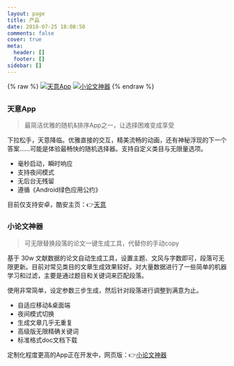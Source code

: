 ```yaml
---
layout: page
title: 产品
date: 2018-07-25 18:08:50
comments: false
cover: true
meta:
  header: []
  footer: []
sidebar: []
---
```


{% raw %}
<btns rounded center grid4>
<a href='https://www.coolapk.com/apk/com.nerosong.godknows'><img src='https://cdn.jsdelivr.net/gh/NeroSong/cdn-blog/gk_ic_launcher.png'>天意App</a>
<a href='https://essay.1ts.fun'><img src='https://cdn.jsdelivr.net/gh/NeroSong/cdn-blog/xlw_ic_launch.png'>小论文神器</a>
</btns>
{% endraw %}

## 

### 天意App

> 最简洁优雅的随机&排序App之一，让选择困难变成享受

下拉松手，天意降临。优雅直接的交互，精美流畅的动画，还有神秘浮现的下一个答案……可能是体验最畅快的随机选择器。支持自定义类目与无限量选项。

- 毫秒启动，瞬时响应
- 支持夜间模式
- 无后台无残留
- 遵循《Android绿色应用公约》

目前仅支持安卓，酷安主页：👉[天意](https://www.coolapk.com/apk/com.nerosong.godknows)

### 小论文神器

> 可无限替换段落的论文一键生成工具，代替你的手动copy

基于 30w 文献数据的论文自动生成工具，设置主题、文风与字数即可，段落可无限更新。目前对常见类目的文章生成效果较好。对大量数据进行了一些简单的机器学习和过滤，主要是通过题目和关键词来匹配段落。

使用非常简单，设定参数三步生成，然后针对段落进行调整到满意为止。

- 自适应移动&桌面端
- 夜间模式切换
- 生成文章几乎无重复
- 高级版无限精确关键词
- 标准格式doc文档下载

定制化程度更高的App正在开发中，网页版：👉[小论文神器](https://essay.1ts.fun)